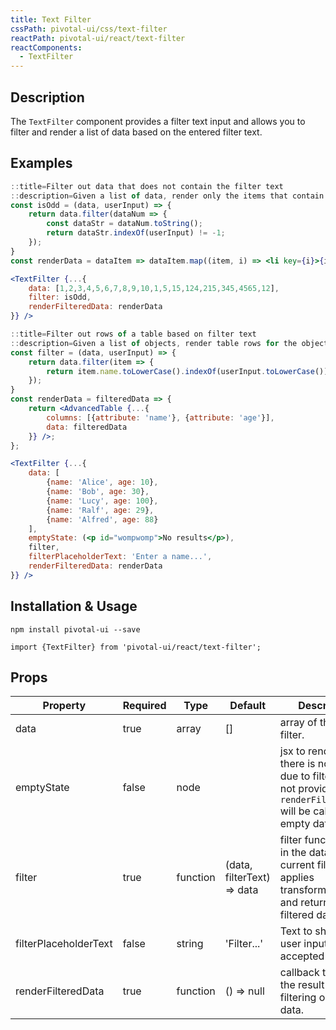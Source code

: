 ```yaml
---
title: Text Filter
cssPath: pivotal-ui/css/text-filter
reactPath: pivotal-ui/react/text-filter
reactComponents:
  - TextFilter
---
```


## Description

The `TextFilter` component provides a filter text input and allows you to filter
and render a list of data based on the entered filter text.

## Examples

```jsx
::title=Filter out data that does not contain the filter text
::description=Given a list of data, render only the items that contain the filter text.
const isOdd = (data, userInput) => {
    return data.filter(dataNum => {
        const dataStr = dataNum.toString();
        return dataStr.indexOf(userInput) != -1;
    });
}
const renderData = dataItem => dataItem.map((item, i) => <li key={i}>{item}</li>);

<TextFilter {...{
    data: [1,2,3,4,5,6,7,8,9,10,1,5,15,124,215,345,4565,12],
    filter: isOdd,
    renderFilteredData: renderData
}} />
```

```jsx
::title=Filter out rows of a table based on filter text
::description=Given a list of objects, render table rows for the objects with a `name` property that contains the filter text.
const filter = (data, userInput) => {
    return data.filter(item => {
        return item.name.toLowerCase().indexOf(userInput.toLowerCase()) != -1;
    });
}
const renderData = filteredData => {
    return <AdvancedTable {...{
        columns: [{attribute: 'name'}, {attribute: 'age'}],
        data: filteredData
    }} />;
};

<TextFilter {...{
    data: [
        {name: 'Alice', age: 10},
        {name: 'Bob', age: 30},
        {name: 'Lucy', age: 100},
        {name: 'Ralf', age: 29},
        {name: 'Alfred', age: 88}
    ],
    emptyState: (<p id="wompwomp">No results</p>),
    filter,
    filterPlaceholderText: 'Enter a name...',
    renderFilteredData: renderData
}} />
```

## Installation & Usage

`npm install pivotal-ui --save`

`import {TextFilter} from 'pivotal-ui/react/text-filter';`

## Props

Property | Required | Type | Default | Description
---------|----------|------|---------|------------
data     | true    | array | [] | array of the data to filter.
emptyState | false | node  |  | jsx to render when there is no results due to filtering. If not provided `renderFilteredData` will be called with empty data.
filter   | true    | function| (data, filterText) => data | filter function takes in the data and the current filter text, applies transformations, and returns the filtered data.
filterPlaceholderText | false | string | 'Filter...' | Text to show where user input is accepted
renderFilteredData | true | function | () => null | callback to render the result of filtering on the data.